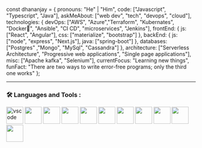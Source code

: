 const dhananjay = {
    pronouns: "He" | "Him",
    code: ["Javascript", "Typescript", "Java"],
    askMeAbout: ["web dev", "tech", "devops", "cloud"],
    technologies: {
        devOps: ["AWS", "Azure","Terraform", "Kubernates", "Docker🐳", "Ansible", "CI CD", "microservices", "Jenkins"],
        frontEnd: {
            js: ["React", "Angular"],
            css: ["materialize", "bootstrap"]
        },
        backEnd: {
            js: ["node", "express", "Next.js"],
            java: ["spring-boot"]
        },
        databases: ["Postgres" ,"Mongo", "MySql", "Cassandra"]
    },
    architecture: ["Serverless Architecture", "Progressive web applications", "Single page applications"],
    misc: ["Apache kafka", "Selenium"],
    currentFocus: "Learning new things",
    funFact: "There are two ways to write error-free programs; only the third one works"
};

- ---

### :hammer_and_wrench: Languages and Tools :
<p align="left">
<img src="https://cdn.jsdelivr.net/gh/devicons/devicon/icons/vscode/vscode-original.svg" alt="vscode" width="45" height="45"/>
<img src="https://cdn.jsdelivr.net/gh/devicons/devicon/icons/javascript/javascript-original.svg"width="45" height="45" />
<img src="https://cdn.jsdelivr.net/gh/devicons/devicon/icons/cplusplus/cplusplus-original.svg"width="45" height="45" />
<img src="https://cdn.jsdelivr.net/gh/devicons/devicon/icons/nodejs/nodejs-original-wordmark.svg"width="45" height="45" />
<img src="https://cdn.jsdelivr.net/gh/devicons/devicon/icons/express/express-original-wordmark.svg"width="45" height="45" />
<img src="https://cdn.jsdelivr.net/gh/devicons/devicon/icons/nestjs/nestjs-plain-wordmark.svg"width="45" height="45" />
<img src="https://cdn.jsdelivr.net/gh/devicons/devicon/icons/react/react-original-wordmark.svg"width="45" height="45" />
<img src="https://cdn.jsdelivr.net/gh/devicons/devicon/icons/mysql/mysql-original-wordmark.svg"width="45" height="45" />
<img src="https://cdn.jsdelivr.net/gh/devicons/devicon/icons/mongodb/mongodb-original-wordmark.svg"width="45" height="45" />
<img src="https://cdn.jsdelivr.net/gh/devicons/devicon/icons/docker/docker-plain-wordmark.svg"width="45" height="45" />
<img src="https://cdn.jsdelivr.net/gh/devicons/devicon/icons/git/git-plain-wordmark.svg"width="45" height="45" />
          
          
          
          
          
          

       
          
          
          
          


